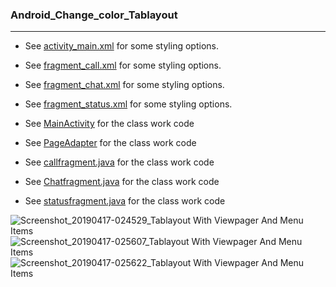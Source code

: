 
### Android_Change_color_Tablayout
_______________________________________
* See   [activity_main.xml](https://github.com/MoranShalom/Tutorial40_Change_color_Tablayout/blob/master/app/src/main/res/layout/activity_main.xml)
for some styling options.

* See   [fragment_call.xml](https://github.com/MoranShalom/Tutorial40_Change_color_Tablayout/blob/master/app/src/main/res/layout/fragment_call.xml)
for some styling options.


* See   [fragment_chat.xml](https://github.com/MoranShalom/Tutorial40_Change_color_Tablayout/blob/master/app/src/main/res/layout/fragment_chat.xml)
for some styling options.

* See   [fragment_status.xml](https://github.com/MoranShalom/Tutorial40_Change_color_Tablayout/blob/master/app/src/main/res/layout/fragment_status.xml)
for some styling options.


* See [MainActivity](https://github.com/MoranShalom/Tutorial40_Change_color_Tablayout/blob/master/app/src/main/java/com/example/tablayoutwithviewpagerandmenuitems/MainActivity.java) for the class work code

* See [PageAdapter](https://github.com/MoranShalom/Tutorial40_Change_color_Tablayout/blob/master/app/src/main/java/com/example/tablayoutwithviewpagerandmenuitems/PageAdapter.java) for the class work code

* See [callfragment.java](https://github.com/MoranShalom/Tutorial40_Change_color_Tablayout/blob/master/app/src/main/java/com/example/tablayoutwithviewpagerandmenuitems/CallFragment.java) for the class work code

* See [Chatfragment.java](https://github.com/MoranShalom/Tutorial40_Change_color_Tablayout/blob/master/app/src/main/java/com/example/tablayoutwithviewpagerandmenuitems/ChatFragment.java) for the class work code

* See [statusfragment.java](https://github.com/MoranShalom/Tutorial40_Change_color_Tablayout/blob/master/app/src/main/java/com/example/tablayoutwithviewpagerandmenuitems/StatusFragment.java) for the class work code

![Screenshot_20190417-024529_Tablayout With Viewpager And Menu Items](https://user-images.githubusercontent.com/49485877/56866135-9f6eb680-69de-11e9-9392-24e22a453273.jpg)
![Screenshot_20190417-025607_Tablayout With Viewpager And Menu Items](https://user-images.githubusercontent.com/49485877/56866136-9f6eb680-69de-11e9-8dde-0556b77662a8.jpg)
![Screenshot_20190417-025622_Tablayout With Viewpager And Menu Items](https://user-images.githubusercontent.com/49485877/56866138-9f6eb680-69de-11e9-97a0-063fabc16fc9.jpg)
